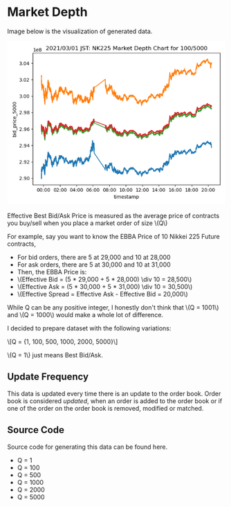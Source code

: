# Market Depth
Image below is the visualization of generated data.

![225](../../images/market_depth/nk225_market_depth_main_out.png)

Effective Best Bid/Ask Price is measured as the average price of contracts you buy/sell when you place a market order of size \\(Q\\)

For example, say you want to know the EBBA Price of 10 Nikkei 225 Future contracts,
- For bid orders, there are 5 at 29,000 and 10 at 28,000
- For ask orders, there are 5 at 30,000 and 10 at 31,000
- Then, the EBBA Price is: 
- \\(Effective Bid = (5 * 29,000 + 5 * 28,000) \div 10 = 28,500\\)
- \\(Effective Ask = (5 * 30,000 + 5 * 31,000) \div 10 = 30,500\\)
- \\(Effective Spread = Effective Ask - Effective Bid = 20,000\\)

While Q can be any positive integer, I honestly don't think that \\(Q = 1001\\) and \\(Q = 1000\\) would make a whole lot of difference. 

I decided to prepare dataset with the following variations:

\\[Q = {1, 100, 500, 1000, 2000, 5000}\\]

\\(Q = 1\\) just means Best Bid/Ask.

## Update Frequency

This data is updated every time there is an update to the order book.
Order book is considered *updated*, when an order is added to the order book or if one of the order on the order book is removed, modified or matched.


## Source Code
Source code for generating this data can be found here.

- Q = 1
- Q = 100
- Q = 500
- Q = 1000
- Q = 2000
- Q = 5000